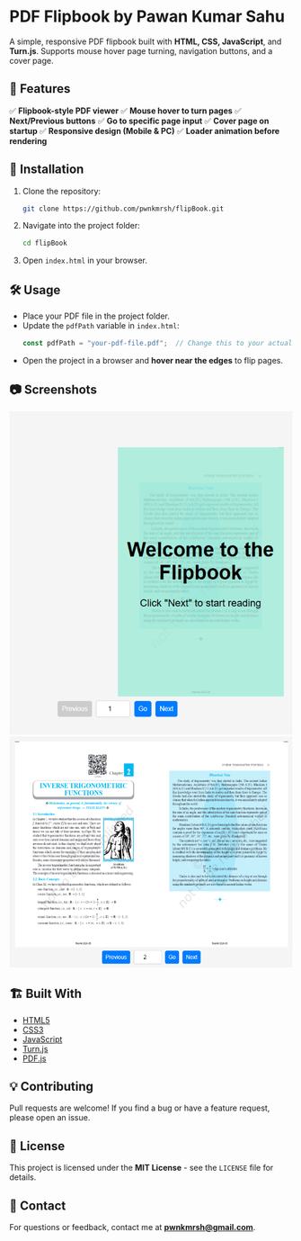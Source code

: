 # PDF Flipbook by Pawan Kumar Sahu

A simple, responsive PDF flipbook built with **HTML, CSS, JavaScript**, and **Turn.js**. Supports mouse hover page turning, navigation buttons, and a cover page.

## 🚀 Features

✅ **Flipbook-style PDF viewer**
✅ **Mouse hover to turn pages**
✅ **Next/Previous buttons**
✅ **Go to specific page input**
✅ **Cover page on startup**
✅ **Responsive design (Mobile & PC)**
✅ **Loader animation before rendering**

## 📌 Installation

1. Clone the repository:
   ```sh
   git clone https://github.com/pwnkmrsh/flipBook.git
   ```
2. Navigate into the project folder:
   ```sh
   cd flipBook
   ```
3. Open `index.html` in your browser.

## 🛠️ Usage

- Place your PDF file in the project folder.
- Update the `pdfPath` variable in `index.html`:
  ```js
  const pdfPath = "your-pdf-file.pdf";  // Change this to your actual PDF file
  ```
- Open the project in a browser and **hover near the edges** to flip pages.

## 📷 Screenshots

![Flipbook Preview](screenshot.png)
![Flipbook Preview](screenshot1.png)

## 🏗 Built With

- [HTML5](https://developer.mozilla.org/en-US/docs/Web/Guide/HTML/HTML5)
- [CSS3](https://developer.mozilla.org/en-US/docs/Web/CSS)
- [JavaScript](https://developer.mozilla.org/en-US/docs/Web/JavaScript)
- [Turn.js](https://www.turnjs.com/)
- [PDF.js](https://mozilla.github.io/pdf.js/)

## 💡 Contributing

Pull requests are welcome! If you find a bug or have a feature request, please open an issue.

## 📜 License

This project is licensed under the **MIT License** - see the `LICENSE` file for details.

## 📧 Contact

For questions or feedback, contact me at **pwnkmrsh@gmail.com**.

